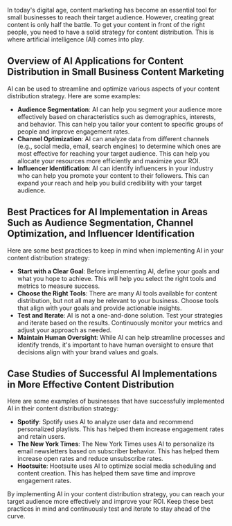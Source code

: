 
In today's digital age, content marketing has become an essential tool for small businesses to reach their target audience. However, creating great content is only half the battle. To get your content in front of the right people, you need to have a solid strategy for content distribution. This is where artificial intelligence (AI) comes into play.

Overview of AI Applications for Content Distribution in Small Business Content Marketing
----------------------------------------------------------------------------------------

AI can be used to streamline and optimize various aspects of your content distribution strategy. Here are some examples:

* **Audience Segmentation**: AI can help you segment your audience more effectively based on characteristics such as demographics, interests, and behavior. This can help you tailor your content to specific groups of people and improve engagement rates.
* **Channel Optimization**: AI can analyze data from different channels (e.g., social media, email, search engines) to determine which ones are most effective for reaching your target audience. This can help you allocate your resources more efficiently and maximize your ROI.
* **Influencer Identification**: AI can identify influencers in your industry who can help you promote your content to their followers. This can expand your reach and help you build credibility with your target audience.

Best Practices for AI Implementation in Areas Such as Audience Segmentation, Channel Optimization, and Influencer Identification
--------------------------------------------------------------------------------------------------------------------------------

Here are some best practices to keep in mind when implementing AI in your content distribution strategy:

* **Start with a Clear Goal**: Before implementing AI, define your goals and what you hope to achieve. This will help you select the right tools and metrics to measure success.
* **Choose the Right Tools**: There are many AI tools available for content distribution, but not all may be relevant to your business. Choose tools that align with your goals and provide actionable insights.
* **Test and Iterate**: AI is not a one-and-done solution. Test your strategies and iterate based on the results. Continuously monitor your metrics and adjust your approach as needed.
* **Maintain Human Oversight**: While AI can help streamline processes and identify trends, it's important to have human oversight to ensure that decisions align with your brand values and goals.

Case Studies of Successful AI Implementations in More Effective Content Distribution
------------------------------------------------------------------------------------

Here are some examples of businesses that have successfully implemented AI in their content distribution strategy:

* **Spotify**: Spotify uses AI to analyze user data and recommend personalized playlists. This has helped them increase engagement rates and retain users.
* **The New York Times**: The New York Times uses AI to personalize its email newsletters based on subscriber behavior. This has helped them increase open rates and reduce unsubscribe rates.
* **Hootsuite**: Hootsuite uses AI to optimize social media scheduling and content creation. This has helped them save time and improve engagement rates.

By implementing AI in your content distribution strategy, you can reach your target audience more effectively and improve your ROI. Keep these best practices in mind and continuously test and iterate to stay ahead of the curve.
